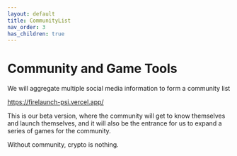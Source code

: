 ```yaml
---
layout: default
title: CommunityList
nav_order: 3
has_children: true
---
```

# Community and Game Tools

We will aggregate multiple social media information to form a community list

https://firelaunch-psi.vercel.app/

This is our beta version, where the community will get to know themselves and launch themselves, and it will also be the entrance for us to expand a series of games for the community.

Without community, crypto is nothing.